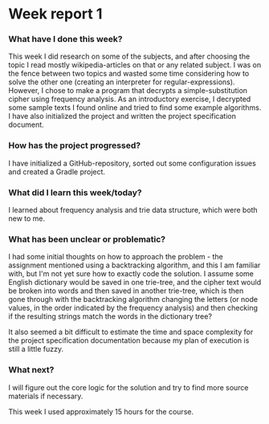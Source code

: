 # Week report 1

### What have I done this week?
This week I did research on some of the subjects, and after choosing the topic I read mostly wikipedia-articles on that or any related subject. I was on the fence between two topics and wasted some time considering how to solve the other one (creating an interpreter for regular-expressions). However, I chose to make a program that decrypts a simple-substitution cipher using frequency analysis. As an introductory exercise, I decrypted some sample texts I found online and tried to find some example algorithms. I have also initialized the project and written the project specification document.

### How has the project progressed?
I have initialized a GitHub-repository, sorted out some configuration issues and created a Gradle project.

### What did I learn this week/today?
I learned about frequency analysis and trie data structure, which were both new to me.

### What has been unclear or problematic?
I had some initial thoughts on how to approach the problem - the assignment mentioned using a backtracking algorithm, and this I am familiar with, but I'm not yet sure how to exactly code the solution. I assume some English dictionary would be saved in one trie-tree, and the cipher text would be broken into words and then saved in another trie-tree, which is then gone through with the backtracking algorithm changing the letters (or node values, in the order indicated by the frequency analysis) and then checking if the resulting strings match the words in the dictionary tree?

It also seemed a bit difficult to estimate the time and space complexity for the project specification documentation because my plan of execution is still a little fuzzy.

### What next?
I will figure out the core logic for the solution and try to find more source materials if necessary.


This week I used approximately 15 hours for the course.
